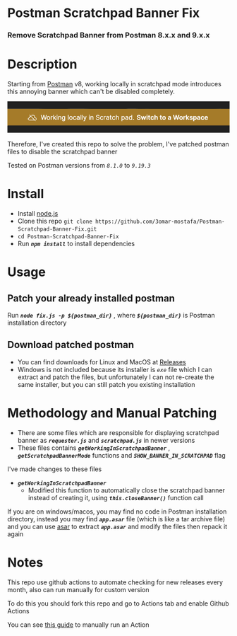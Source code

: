 # Postman Scratchpad Banner Fix
### Remove Scratchpad Banner from Postman 8.x.x and 9.x.x

# Description
Starting from [Postman](https://www.postman.com/) v8, working locally in scratchpad mode introduces this annoying banner which can't be disabled completely.

![Scratchpad Banner](screenshots/scratchpad-banner.png)

Therefore, I've created this repo to solve the problem, I've patched postman files to disable the scratchpad banner

Tested on Postman versions from *`8.1.0`* to *`9.19.3`*

# Install
* Install [node.js](https://nodejs.org/en/download/)
* Clone this repo `git clone https://github.com/3omar-mostafa/Postman-Scratchpad-Banner-Fix.git`
* `cd Postman-Scratchpad-Banner-Fix`
* Run ***`npm install`*** to install dependencies

# Usage
## Patch your already installed postman
Run ***`node fix.js -p ${postman_dir}`*** , where ***`${postman_dir}`*** is Postman installation directory

## Download patched postman
* You can find downloads for Linux and MacOS at [Releases](https://github.com/3omar-mostafa/Postman-Scratchpad-Banner-Fix/releases)
* Windows is not included because its installer is *`exe`* file which I can extract and patch the files, but unfortunately I can not re-create the same installer, but you can still patch you existing installation

# Methodology and Manual Patching
* There are some files which are responsible for displaying scratchpad banner as ***`requester.js`*** and ***`scratchpad.js`*** in newer versions
* These files contains ***`getWorkingInScratchpadBanner`*** , ***`getScratchpadBannerMode`*** functions and  ***`SHOW_BANNER_IN_SCRATCHPAD`*** flag

I've made changes to these files

* ***`getWorkingInScratchpadBanner`***
    * Modified this function to automatically close the scratchpad banner instead of creating it, using ***`this.closeBanner()`*** function call

If you are on windows/macos, you may find no code in Postman installation directory, instead you may find ***`app.asar`*** file (which is like a tar archive file) and you can use [asar](https://github.com/electron/asar#command-line-utility) to extract ***`app.asar`*** and modify the files then repack it again

# Notes
This repo use github actions to automate checking for new releases every month, also can run manually for custom version

To do this you should fork this repo and go to Actions tab and enable Github Actions

You can see [this guide](https://docs.github.com/en/actions/managing-workflow-runs/manually-running-a-workflow) to manually run an Action
